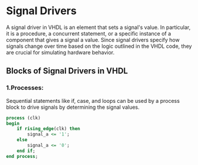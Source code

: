 # Signal Drivers
A signal driver in VHDL is an element that sets a signal's value. In particular, it is a procedure, a concurrent statement, or a specific instance of a component that gives a signal a value. Since signal drivers specify how signals change over time based on the logic outlined in the VHDL code, they are crucial for simulating hardware behavior.
## Blocks of Signal Drivers in VHDL
### 1.Processes:
Sequential statements like if, case, and loops can be used by a process block to drive signals by determining the signal values.
```vhdl
process (clk)
begin
    if rising_edge(clk) then
        signal_a <= '1';
    else
        signal_a <= '0';
    end if;
end process;
```